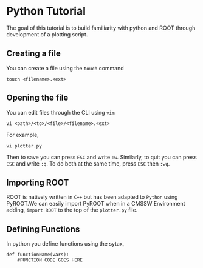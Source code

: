 # Python Tutorial
The goal of this tutorial is to build familiarity with python and ROOT through development of a plotting script.

## Creating a file
You can create a file using the `touch` command
```
touch <filename>.<ext>
```

## Opening the file
You can edit files through the CLI using `vim`
```
vi <path>/<to>/<file>/<filename>.<ext>
```
For example,
```
vi plotter.py
```

Then to save you can press `ESC` and write `:w`. Similarly, to quit you can press `ESC` and write `:q`. To do both at the same time, press `ESC` then `:wq`.

## Importing ROOT
ROOT is natively written in `C++` but has been adapted to `Python` using PyROOT.We can easily import PyROOT when in a CMSSW Environment adding, 
`import ROOT` to the top of the `plotter.py` file.

## Defining Functions
In python you define functions using the sytax,
```
def functionName(vars):
    #FUNCTION CODE GOES HERE
```
